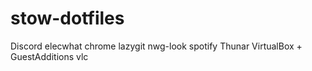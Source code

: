 # stow-dotfiles

Discord
elecwhat
chrome
lazygit
nwg-look
spotify
Thunar
VirtualBox + GuestAdditions
vlc
